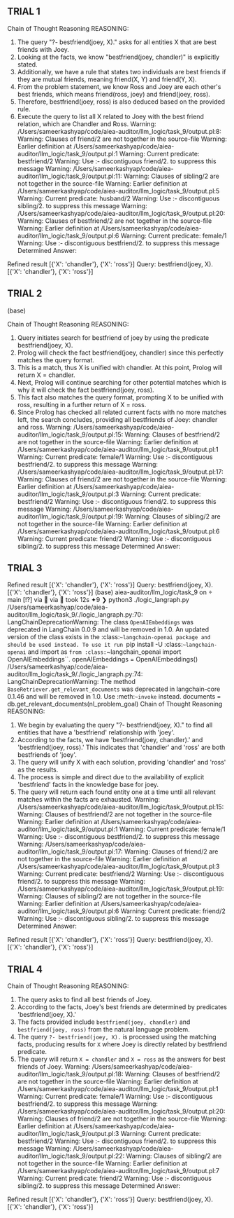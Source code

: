 ## TRIAL 1
Chain of Thought Reasoning
REASONING:
1. The query "?- bestfriend(joey, X)." asks for all entities X that are best friends with Joey.
2. Looking at the facts, we know "bestfriend(joey, chandler)" is explicitly stated.
3. Additionally, we have a rule that states two individuals are best friends if they are mutual friends, meaning friend(X, Y) and friend(Y, X).
4. From the problem statement, we know Ross and Joey are each other's best friends, which means friend(ross, joey) and friend(joey, ross).
5. Therefore, bestfriend(joey, ross) is also deduced based on the provided rule.
6. Execute the query to list all X related to Joey with the best friend relation, which are Chandler and Ross.
Warning: /Users/sameerkashyap/code/aiea-auditor/llm_logic/task_9/output.pl:8:
Warning:    Clauses of friend/2 are not together in the source-file
Warning:    Earlier definition at /Users/sameerkashyap/code/aiea-auditor/llm_logic/task_9/output.pl:1
Warning:    Current predicate: bestfriend/2
Warning:    Use :- discontiguous friend/2. to suppress this message
Warning: /Users/sameerkashyap/code/aiea-auditor/llm_logic/task_9/output.pl:11:
Warning:    Clauses of sibling/2 are not together in the source-file
Warning:    Earlier definition at /Users/sameerkashyap/code/aiea-auditor/llm_logic/task_9/output.pl:5
Warning:    Current predicate: husband/2
Warning:    Use :- discontiguous sibling/2. to suppress this message
Warning: /Users/sameerkashyap/code/aiea-auditor/llm_logic/task_9/output.pl:20:
Warning:    Clauses of bestfriend/2 are not together in the source-file
Warning:    Earlier definition at /Users/sameerkashyap/code/aiea-auditor/llm_logic/task_9/output.pl:6
Warning:    Current predicate: female/1
Warning:    Use :- discontiguous bestfriend/2. to suppress this message
Determined Answer:

Refined result [{'X': 'chandler'}, {'X': 'ross'}]
Query: bestfriend(joey, X).
[{'X': 'chandler'}, {'X': 'ross'}]


## TRIAL 2
(base)

Chain of Thought Reasoning
REASONING:
1. Query initiates search for bestfriend of joey by using the predicate bestfriend(joey, X).
2. Prolog will check the fact bestfriend(joey, chandler) since this perfectly matches the query format.
3. This is a match, thus X is unified with chandler. At this point, Prolog will return X = chandler.
4. Next, Prolog will continue searching for other potential matches which is why it will check the fact bestfriend(joey, ross).
5. This fact also matches the query format, prompting X to be unified with ross, resulting in a further return of X = ross.
6. Since Prolog has checked all related current facts with no more matches left, the search concludes, providing all bestfriends of Joey: chandler and ross.
Warning: /Users/sameerkashyap/code/aiea-auditor/llm_logic/task_9/output.pl:15:
Warning:    Clauses of bestfriend/2 are not together in the source-file
Warning:    Earlier definition at /Users/sameerkashyap/code/aiea-auditor/llm_logic/task_9/output.pl:1
Warning:    Current predicate: female/1
Warning:    Use :- discontiguous bestfriend/2. to suppress this message
Warning: /Users/sameerkashyap/code/aiea-auditor/llm_logic/task_9/output.pl:17:
Warning:    Clauses of friend/2 are not together in the source-file
Warning:    Earlier definition at /Users/sameerkashyap/code/aiea-auditor/llm_logic/task_9/output.pl:3
Warning:    Current predicate: bestfriend/2
Warning:    Use :- discontiguous friend/2. to suppress this message
Warning: /Users/sameerkashyap/code/aiea-auditor/llm_logic/task_9/output.pl:19:
Warning:    Clauses of sibling/2 are not together in the source-file
Warning:    Earlier definition at /Users/sameerkashyap/code/aiea-auditor/llm_logic/task_9/output.pl:6
Warning:    Current predicate: friend/2
Warning:    Use :- discontiguous sibling/2. to suppress this message
Determined Answer:

## TRIAL 3

Refined result [{'X': 'chandler'}, {'X': 'ross'}]
Query: bestfriend(joey, X).
[{'X': 'chandler'}, {'X': 'ross'}]
(base) 
aiea-auditor/llm_logic/task_9 on  main [!?] via 🐪 via 🐍 took 12s 
✦9 ❯ python3 ./logic_langraph.py
/Users/sameerkashyap/code/aiea-auditor/llm_logic/task_9/./logic_langraph.py:70: LangChainDeprecationWarning: The class `OpenAIEmbeddings` was deprecated in LangChain 0.0.9 and will be removed in 1.0. An updated version of the class exists in the :class:`~langchain-openai package and should be used instead. To use it run `pip install -U :class:`~langchain-openai` and import as `from :class:`~langchain_openai import OpenAIEmbeddings``.
  openAIEmbeddings = OpenAIEmbeddings()
/Users/sameerkashyap/code/aiea-auditor/llm_logic/task_9/./logic_langraph.py:74: LangChainDeprecationWarning: The method `BaseRetriever.get_relevant_documents` was deprecated in langchain-core 0.1.46 and will be removed in 1.0. Use :meth:`~invoke` instead.
  documents = db.get_relevant_documents(nl_problem_goal)
Chain of Thought Reasoning
REASONING:
1. We begin by evaluating the query "?- bestfriend(joey, X)." to find all entities that have a 'bestfriend' relationship with 'joey'.
2. According to the facts, we have 'bestfriend(joey, chandler).' and 'bestfriend(joey, ross).' This indicates that 'chandler' and 'ross' are both bestfriends of 'joey'.
3. The query will unify X with each solution, providing 'chandler' and 'ross' as the results.
4. The process is simple and direct due to the availability of explicit 'bestfriend' facts in the knowledge base for joey.
5. The query will return each found entity one at a time until all relevant matches within the facts are exhausted.
Warning: /Users/sameerkashyap/code/aiea-auditor/llm_logic/task_9/output.pl:15:
Warning:    Clauses of bestfriend/2 are not together in the source-file
Warning:    Earlier definition at /Users/sameerkashyap/code/aiea-auditor/llm_logic/task_9/output.pl:1
Warning:    Current predicate: female/1
Warning:    Use :- discontiguous bestfriend/2. to suppress this message
Warning: /Users/sameerkashyap/code/aiea-auditor/llm_logic/task_9/output.pl:17:
Warning:    Clauses of friend/2 are not together in the source-file
Warning:    Earlier definition at /Users/sameerkashyap/code/aiea-auditor/llm_logic/task_9/output.pl:3
Warning:    Current predicate: bestfriend/2
Warning:    Use :- discontiguous friend/2. to suppress this message
Warning: /Users/sameerkashyap/code/aiea-auditor/llm_logic/task_9/output.pl:19:
Warning:    Clauses of sibling/2 are not together in the source-file
Warning:    Earlier definition at /Users/sameerkashyap/code/aiea-auditor/llm_logic/task_9/output.pl:6
Warning:    Current predicate: friend/2
Warning:    Use :- discontiguous sibling/2. to suppress this message
Determined Answer:

Refined result [{'X': 'chandler'}, {'X': 'ross'}]
Query: bestfriend(joey, X).
[{'X': 'chandler'}, {'X': 'ross'}]



## TRIAL 4

Chain of Thought Reasoning
REASONING:
1. The query asks to find all best friends of Joey.
2. According to the facts, Joey's best friends are determined by predicates 'bestfriend(joey, X).'
3. The facts provided include `bestfriend(joey, chandler)` and `bestfriend(joey, ross)` from the natural language problem.
4. The query `?- bestfriend(joey, X).` is processed using the matching facts, producing results for `X` where Joey is directly related by bestfriend predicate.
5. The query will return `X = chandler` and `X = ross` as the answers for best friends of Joey.
Warning: /Users/sameerkashyap/code/aiea-auditor/llm_logic/task_9/output.pl:18:
Warning:    Clauses of bestfriend/2 are not together in the source-file
Warning:    Earlier definition at /Users/sameerkashyap/code/aiea-auditor/llm_logic/task_9/output.pl:1
Warning:    Current predicate: female/1
Warning:    Use :- discontiguous bestfriend/2. to suppress this message
Warning: /Users/sameerkashyap/code/aiea-auditor/llm_logic/task_9/output.pl:20:
Warning:    Clauses of friend/2 are not together in the source-file
Warning:    Earlier definition at /Users/sameerkashyap/code/aiea-auditor/llm_logic/task_9/output.pl:3
Warning:    Current predicate: bestfriend/2
Warning:    Use :- discontiguous friend/2. to suppress this message
Warning: /Users/sameerkashyap/code/aiea-auditor/llm_logic/task_9/output.pl:22:
Warning:    Clauses of sibling/2 are not together in the source-file
Warning:    Earlier definition at /Users/sameerkashyap/code/aiea-auditor/llm_logic/task_9/output.pl:7
Warning:    Current predicate: friend/2
Warning:    Use :- discontiguous sibling/2. to suppress this message
Determined Answer:

Refined result [{'X': 'chandler'}, {'X': 'ross'}]
Query: bestfriend(joey, X).
[{'X': 'chandler'}, {'X': 'ross'}]